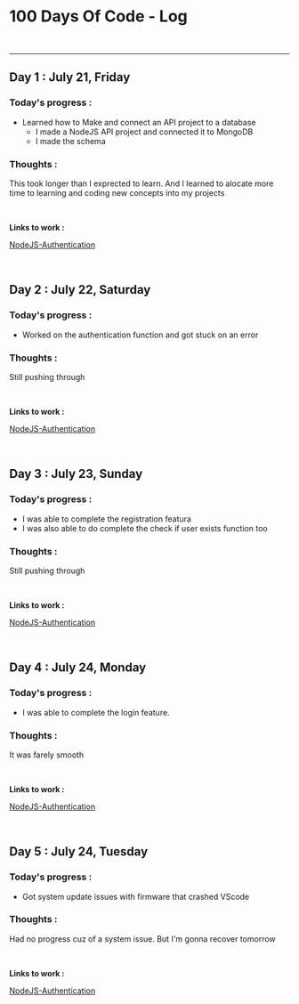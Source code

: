 # 100 Days Of Code - Log
<br>

---

## Day 1 : July 21, Friday

### **Today's progress :**
- Learned how to Make and connect an API project to a database
    - I made a NodeJS API project and connected it to MongoDB
    - I made the schema

### **Thoughts :**
This took longer than I exprected to learn. And I learned to alocate more time to learning and coding new concepts into my projects

<br>

**Links to work :** 

[NodeJS-Authentication](https://github.com/Mark-Muchiri/NodeJS-Authentication)

<br>


## Day 2 : July 22, Saturday

### **Today's progress :**
- Worked on the authentication function and got stuck on an error

### **Thoughts :**
Still pushing through

<br>

**Links to work :** 

[NodeJS-Authentication](https://github.com/Mark-Muchiri/NodeJS-Authentication)

<br>


## Day 3 : July 23, Sunday

### **Today's progress :**
- I was able to complete the registration featura
- I was also able to do complete the check if user exists function too

### **Thoughts :**
Still pushing through

<br>

**Links to work :** 

[NodeJS-Authentication](https://github.com/Mark-Muchiri/NodeJS-Authentication)

<br>


## Day 4 : July 24, Monday

### **Today's progress :**
- I was able to complete the login feature.

### **Thoughts :**
It was farely smooth

<br>

**Links to work :** 

[NodeJS-Authentication](https://github.com/Mark-Muchiri/NodeJS-Authentication)

<br>


## Day 5 : July 24, Tuesday

### **Today's progress :**
- Got system update issues with firmware that crashed VScode

### **Thoughts :**
Had no progress cuz of a system issue. But I'm gonna recover tomorrow

<br>

**Links to work :** 

[NodeJS-Authentication](https://github.com/Mark-Muchiri/NodeJS-Authentication)

<br>